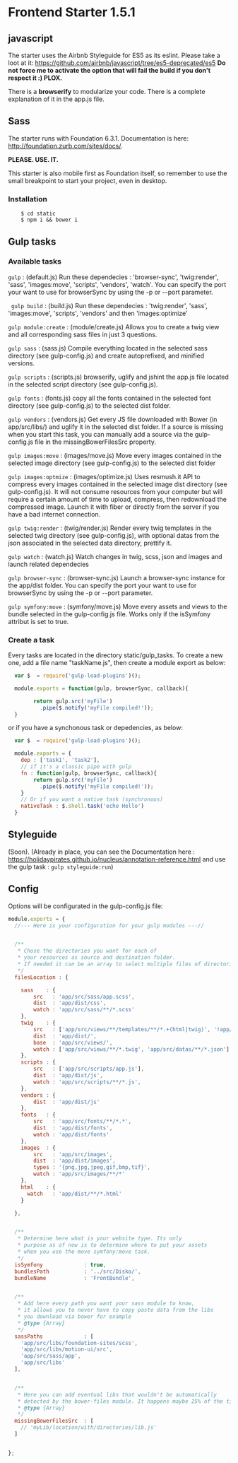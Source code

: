 # Frontend Starter 1.5.1

## javascript

The starter uses the Airbnb Styleguide for ES5 as its eslint. Please take a loot at it: https://github.com/airbnb/javascript/tree/es5-deprecated/es5
**Do not force me to activate the option that will fail the build if you don't respect it :) PLOX.**

There is a **browserify** to modularize your code. There is a complete explanation of it in the app.js file.

## Sass

The starter runs with Foundation 6.3.1. Documentation is here: http://foundation.zurb.com/sites/docs/.

**PLEASE. USE. IT.**

This starter is also mobile first as Foundation itself, so remember to use the small breakpoint to start your project, even in desktop.


### Installation
```
	$ cd static
	$ npm i && bower i
```


## Gulp tasks


### Available tasks

``` gulp ```	: (default.js) Run these dependecies : 'browser-sync', 'twig:render', 'sass', 'images:move', 'scripts', 'vendors', 'watch'. You can specify the port your want to use for browserSync by using the -p or --port parameter.

``` gulp build```	: (build.js) Run these dependecies : 'twig:render', 'sass', 'images:move', 'scripts', 'vendors' and then 'images:optimize'

``` gulp module:create ```	: (module/create.js) Allows you to create a twig view and all corresponding sass files in just 3 questions.

``` gulp sass ```	: (sass.js) Compile everything located in the selected sass directory (see gulp-config.js) and create autoprefixed, and minified versions.

``` gulp scripts ```	: (scripts.js) browserify, uglify and jshint the app.js file located in the selected script directory (see gulp-config.js).

``` gulp fonts ```	: (fonts.js) copy all the fonts contained in the selected font directory (see gulp-config.js) to the selected dist folder.

``` gulp vendors ```	: (vendors.js) Get every JS file downloaded with Bower (in app/src/libs/) and uglify it in the selected dist folder. If a source is missing when you start this task, you can manually add a source via the gulp-config.js file in the missingBowerFilesSrc property.

``` gulp images:move ```	: (images/move.js) Move every images contained in the selected image directory (see gulp-config.js) to the selected dist folder

``` gulp images:optmize ```	: (images/optimize.js) Uses resmush.it API to compress every images contained in the selected image dist directory (see gulp-config.js). It will not consume resources from your computer but will require a certain amount of time to upload, compress, then redownload the compressed image. Launch it with fiber or directly from the server if you have a bad internet connection.

``` gulp twig:render ```	: (twig/render.js) Render every twig templates in the selected twig directory (see gulp-config.js), with optional datas from the json associated in the selected data directory, prettify it.

``` gulp watch ```	: (watch.js) Watch changes in twig, scss, json and images and launch related dependecies

``` gulp browser-sync ```	: (browser-sync.js) Launch a browser-sync instance for the app/dist folder. You can specify the port your want to use for browserSync by using the -p or --port parameter.

``` gulp symfony:move ```	: (symfony/move.js) Move every assets and views to the bundle selected in the gulp-config.js file. Works only if the isSymfony attribut is set to true.


### Create a task

Every tasks are located in the directory static/gulp_tasks. To create a new one, add a file name "taskName.js", then create a module export as below:

```javascript
  var $  = require('gulp-load-plugins')();

  module.exports = function(gulp, browserSync, callback){

        return gulp.src('myFile')
          .pipe($.notify('myFile compiled!'));
  }
```

or if you have a synchonous task or depedencies, as below:


```javascript
  var $  = require('gulp-load-plugins')();

  module.exports = {
  	dep : ['task1', 'task2'],
    // if it's a classic pipe with gulp
    fn : function(gulp, browserSync, callback){
    	return gulp.src('myFile')
          .pipe($.notify('myFile compiled!'));
    }
    // Or if you want a native task (synchronous)
    nativeTask : $.shell.task('echo Hello')
  }
```


## Styleguide

(Soon).
(Already in place, you can see the Documentation here : https://holidaypirates.github.io/nucleus/annotation-reference.html and use the gulp task : ``` gulp styleguide:run ```)

## Config

Options will be configurated in the gulp-config.js file:

```javascript
module.exports = {
  //--- Here is your configuration for your gulp modules ---//


  /**
   * Chose the directories you want for each of
   * your resources as source and destination folder.
   * If needed it can be an array to select multiple files of directories
   */
  filesLocation : {

    sass    : {
        src   : 'app/src/sass/app.scss',
        dist  : 'app/dist/css',
        watch : 'app/src/sass/**/*.scss'
    },
    twig    : {
        src   : ['app/src/views/**/templates/**/*.+(html|twig)', '!app/src/views/**/templates/**/_*.+(html|twig)'],
        dist  : 'app/dist/',
        base  : 'app/src/views/',
        watch : ['app/src/views/**/*.twig', 'app/src/datas/**/*.json']
    },
    scripts : {
        src   : ['app/src/scripts/app.js'],
        dist  : 'app/dist/js',
        watch : 'app/src/scripts/**/*.js',
    },
    vendors : {
        dist  : 'app/dist/js'
    },
    fonts   : {
        src   : 'app/src/fonts/**/*.*',
        dist  : 'app/dist/fonts',
        watch : 'app/dist/fonts'
    },
    images  : {
        src   : 'app/src/images',
        dist  : 'app/dist/images',
        types : '{png,jpg,jpeg,gif,bmp,tif}',
        watch : 'app/src/images/**/*'
    },
    html    : {
      watch   : 'app/dist/**/*.html'
    }

  },


  /**
   * Determine here what is your website type. Its only
   * purpose as of now is to determine where to put your assets
   * when you use the move symfony:move task.
   */
  isSymfony             : true,
  bundlesPath           : '../src/Disko/',
  bundleName            : 'FrontBundle',


  /**
   * Add here every path you want your sass module to know,
   * it allows you to never have to copy paste data from the libs
   * you download via bower for example
   * @type {Array}
   */
  sassPaths             : [
    'app/src/libs/foundation-sites/scss',
    'app/src/libs/motion-ui/src',
    'app/src/sass/app',
    'app/src/libs'
  ],


  /**
   * Here you can add eventual libs that wouldn't be automatically
   * detected by the bower-files module. It happens maybe 25% of the time
   * @type {Array}
   */
  missingBowerFilesSrc  : [
    // 'myLib/location/with/directories/lib.js'
  ]


};
```

